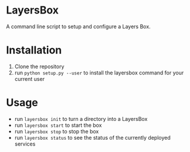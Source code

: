 # LayersBox
A command line script to setup and configure a Layers Box.

# Installation
1. Clone the repository
2. run `python setup.py --user` to install the layersbox command for your current user

# Usage
* run `layersbox init` to turn a directory into a LayersBox
* run `layersbox start` to start the box
* run `layersbox stop` to stop the box
* run `layersbox status` to see the status of the currently deployed services
